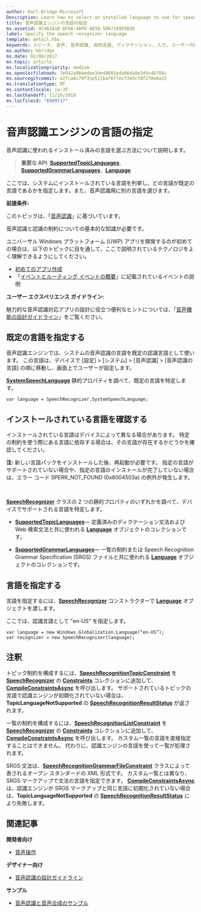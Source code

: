 ```yaml
---
author: Karl-Bridge-Microsoft
Description: Learn how to select an installed language to use for speech recognition.
title: 音声認識エンジンの言語の指定
ms.assetid: 4C463A1B-AF6A-46FD-A839-5D6724955B38
label: Specify the speech recognizer language
template: detail.hbs
keywords: スピーチ, 音声, 音声認識, 自然言語, ディクテーション, 入力, ユーザーの操作
ms.author: kbridge
ms.date: 02/08/2017
ms.topic: article
ms.localizationpriority: medium
ms.openlocfilehash: 7e042a9bbedee3ded0601eda06da8e349c4b788c
ms.sourcegitcommit: e2fca6c79f31e521ba76f7ecf343cf8f278e6a15
ms.translationtype: MT
ms.contentlocale: ja-JP
ms.lasthandoff: 11/16/2018
ms.locfileid: "6989717"
---
```

# <a name="specify-the-speech-recognizer-language"></a>音声認識エンジンの言語の指定


音声認識に使われるインストール済みの言語を選ぶ方法について説明します。

> **重要な API**: [**SupportedTopicLanguages**](https://msdn.microsoft.com/library/windows/apps/dn653251)、[**SupportedGrammarLanguages**](https://msdn.microsoft.com/library/windows/apps/dn653250)、[**Language**](https://msdn.microsoft.com/library/windows/apps/br206804)


ここでは、システムにインストールされている言語を列挙し、どの言語が既定の言語であるかを指定します。また、音声認識用に別の言語を選びます。

**前提条件:**

このトピックは、「[音声認識](speech-recognition.md)」に基づいています。

音声認識と認識の制約についての基本的な知識が必要です。

ユニバーサル Windows プラットフォーム (UWP) アプリを開発するのが初めての場合は、以下のトピックに目を通して、ここで説明されているテクノロジをよく理解できるようにしてください。

-   [初めてのアプリ作成](https://msdn.microsoft.com/library/windows/apps/bg124288)
-   「[イベントとルーティング イベントの概要](https://msdn.microsoft.com/library/windows/apps/mt185584)」に記載されているイベントの説明

**ユーザー エクスペリエンス ガイドライン:**

魅力的な音声認識対応アプリの設計に役立つ便利なヒントについては、「[音声機能の設計ガイドライン](https://msdn.microsoft.com/library/windows/apps/dn596121)」をご覧ください。

## <a name="identify-the-default-language"></a>既定の言語を指定する


音声認識エンジンでは、システムの音声認識の言語を既定の認識言語として使います。 この言語は、デバイスで [設定] &gt; [システム] &gt; [音声認識] &gt; [音声認識の言語] の順に移動し、画面上でユーザーが設定します。

[**SystemSpeechLanguage**](https://msdn.microsoft.com/library/windows/apps/dn653252) 静的プロパティを調べて、既定の言語を特定します。

```CSharp
var language = SpeechRecognizer.SystemSpeechLanguage; 
```

## <a name="confirm-an-installed-language"></a>インストールされている言語を確認する


インストールされている言語はデバイスによって異なる場合があります。 特定の制約を使う際にある言語に依存する場合は、その言語が存在するかどうかを確認してください。

**注:** 新しい言語パックをインストールした後、再起動が必要です。 指定の言語がサポートされていない場合や、指定の言語のインストールが完了していない場合は、エラー コード SPERR\_NOT\_FOUND (0x8004503a) の例外が発生します。

 

[**SpeechRecognizer**](https://msdn.microsoft.com/library/windows/apps/dn653226) クラスの 2 つの静的プロパティのいずれかを調べて、デバイスでサポートされる言語を特定します。

-   [**SupportedTopicLanguages**](https://msdn.microsoft.com/library/windows/apps/dn653251)— 定義済みのディクテーション文法および Web 検索文法と共に使われる [**Language**](https://msdn.microsoft.com/library/windows/apps/br206804) オブジェクトのコレクションです。

-   [**SupportedGrammarLanguages**](https://msdn.microsoft.com/library/windows/apps/dn653250)— 一覧の制約または Speech Recognition Grammar Specification (SRGS) ファイルと共に使われる [**Language**](https://msdn.microsoft.com/library/windows/apps/br206804) オブジェクトのコレクションです。

## <a name="specify-a-language"></a>言語を指定する


言語を指定するには、[**SpeechRecognizer**](https://msdn.microsoft.com/library/windows/apps/dn653226) コンストラクターで [**Language**](https://msdn.microsoft.com/library/windows/apps/br206804) オブジェクトを渡します。

ここでは、認識言語として "en-US" を指定します。


```CSharp
var language = new Windows.Globalization.Language(“en-US”); 
var recognizer = new SpeechRecognizer(language); 
```

## <a name="remarks"></a>注釈


トピック制約を構成するには、[**SpeechRecognitionTopicConstraint**](https://msdn.microsoft.com/library/windows/apps/dn631446) を [**SpeechRecognizer**](https://msdn.microsoft.com/library/windows/apps/dn653226) の [**Constraints**](https://msdn.microsoft.com/library/windows/apps/dn653241) コレクションに追加して、[**CompileConstraintsAsync**](https://msdn.microsoft.com/library/windows/apps/dn653240) を呼び出します。 サポートされているトピックの言語で認識エンジンが初期化されていない場合は、**TopicLanguageNotSupported** の [**SpeechRecognitionResultStatus**](https://msdn.microsoft.com/library/windows/apps/dn631433) が返されます。

一覧の制約を構成するには、[**SpeechRecognitionListConstraint**](https://msdn.microsoft.com/library/windows/apps/dn631421) を [**SpeechRecognizer**](https://msdn.microsoft.com/library/windows/apps/dn653226) の [**Constraints**](https://msdn.microsoft.com/library/windows/apps/dn653241) コレクションに追加して、[**CompileConstraintsAsync**](https://msdn.microsoft.com/library/windows/apps/dn653240) を呼び出します。 カスタム一覧の言語を直接指定することはできません。 代わりに、認識エンジンの言語を使って一覧が処理されます。

SRGS 文法は、[**SpeechRecognitionGrammarFileConstraint**](https://msdn.microsoft.com/library/windows/apps/dn631412) クラスによって表されるオープン スタンダードの XML 形式です。 カスタム一覧とは異なり、SRGS マークアップで文法の言語を指定できます。 [**CompileConstraintsAsync**](https://msdn.microsoft.com/library/windows/apps/dn653240) は、認識エンジンが SRGS マークアップと同じ言語に初期化されていない場合は、**TopicLanguageNotSupported** の [**SpeechRecognitionResultStatus**](https://msdn.microsoft.com/library/windows/apps/dn631433) により失敗します。

## <a name="related-articles"></a>関連記事

**開発者向け**

* [音声操作](speech-interactions.md)

**デザイナー向け**

* [音声認識の設計ガイドライン](https://msdn.microsoft.com/library/windows/apps/dn596121)

**サンプル**

* [音声認識と音声合成のサンプル](http://go.microsoft.com/fwlink/p/?LinkID=619897)
 

 




